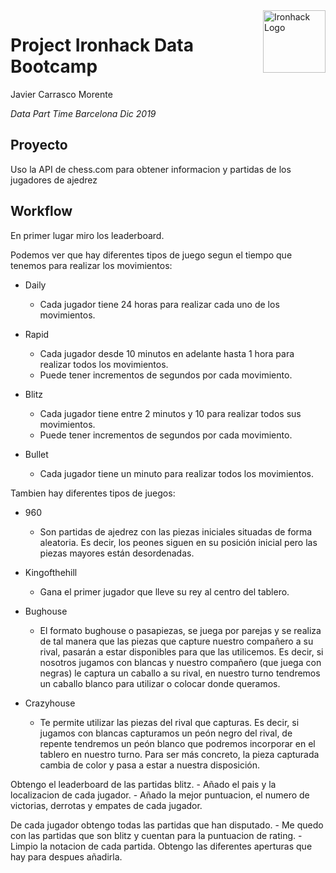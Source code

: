 <img src="https://bit.ly/2VnXWr2" alt="Ironhack Logo" width="100" align="right"/>


#   Project Ironhack Data Bootcamp

Javier Carrasco Morente

*Data Part Time Barcelona Dic 2019*


## Proyecto

Uso la API de chess.com para obtener informacion y partidas de los jugadores de ajedrez

## Workflow

En primer lugar miro los leaderboard.

Podemos ver que hay diferentes tipos de juego segun el tiempo que tenemos para realizar los movimientos:

- Daily 
    - Cada jugador tiene 24 horas para realizar cada uno de los movimientos.

- Rapid 
    - Cada jugador desde 10 minutos en adelante hasta 1 hora para realizar todos los movimientos.
    - Puede tener incrementos de segundos por cada movimiento.

- Blitz 
    - Cada jugador tiene entre 2 minutos y 10 para realizar todos sus movimientos.
    - Puede tener incrementos de segundos por cada movimiento.

- Bullet
    - Cada jugador tiene un minuto para realizar todos los movimientos.

Tambien hay diferentes tipos de juegos:

- 960
    - Son partidas de ajedrez con las piezas iniciales situadas de forma aleatoria. Es decir, los peones siguen en su posición inicial pero las piezas mayores están desordenadas.

- Kingofthehill
    - Gana el primer jugador que lleve su rey al centro del tablero.

- Bughouse
    - El formato bughouse o pasapiezas, se juega por parejas y se realiza de tal manera que las piezas que capture nuestro compañero a su rival, pasarán a estar disponibles para que las utilicemos. Es decir, si nosotros jugamos con blancas y nuestro compañero (que juega con negras) le captura un caballo a su rival, en nuestro turno tendremos un caballo blanco para utilizar o colocar donde queramos.

- Crazyhouse
    - Te permite utilizar las piezas del rival que capturas. Es decir, si jugamos con blancas capturamos un peón negro del rival, de repente tendremos un peón blanco que podremos incorporar en el tablero en nuestro turno. Para ser más concreto, la pieza capturada cambia de color y pasa a estar a nuestra disposición.

Obtengo el leaderboard de las partidas blitz.
    - Añado el pais y la localizacion de cada jugador.
    - Añado la mejor puntuacion, el numero de victorias, derrotas y empates de cada jugador.

De cada jugador obtengo todas las partidas que han disputado.
    - Me quedo con las partidas que son blitz y cuentan para la puntuacion de rating.
    - Limpio la notacion de cada partida.
Obtengo las diferentes aperturas que hay para despues añadirla.